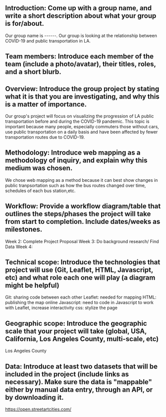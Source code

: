 ## Introduction: Come up with a group name, and write a short description about what your group is for/about.
Our group name is ------. Our group is looking at the relationship between COVID-19 and public transportation in LA. 
## Team members: Introduce each member of the team (include a photo/avatar), their titles, roles, and a short blurb.
## Overview: Introduce the group project by stating what it is that you are investigating, and why this is a matter of importance.
Our group's project will focus on visualizing the progression of LA public transportation before and during the COVID-19 pandemic. This topic is important because many people, especially commuters those without cars, use public transportation on a daily basis and have been affected by fewer transportation routes due to COVID-19. 
## Methodology: Introduce web mapping as a methodology of inquiry, and explain why this medium was chosen.
We chose web mapping as a method because it can best show changes in public tranpsortation such as how the bus routes changed over time, schedules of each bus station,etc. 
## Workflow: Provide a workflow diagram/table that outlines the steps/phases the project will take from start to completion. Include dates/weeks as milestones.
Week 2: Complete Project Proposal
Week 3: Do background research/ Find Data
Week 4: 
## Technical scope: Introduce the technologies that project will use (Git, Leaflet, HTML, Javascript, etc) and what role each one will play (a diagram might be helpful)
Git: sharing code between each other
Leaflet: needed for mapping
HTML: publishing the map online
Javascript: need to code in Javascript to work with Leaflet, increase interactivity
css: stylize the page
## Geographic scope: Introduce the geographic scale that your project will take (global, USA, California, Los Angeles County, multi-scale, etc)
Los Angeles County
## Data: Introduce at least two datasets that will be included in the project (include links as necessary). Make sure the data is "mappable" either by manual data entry, through an API, or by downloading it.
https://open.streetartcities.com/

